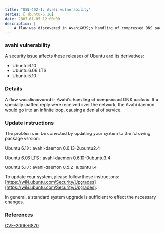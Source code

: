 ```yaml
---
title: "USN-402-1: Avahi vulnerability"
series: [ ubuntu-5.10]
date: 2007-01-05 12:00:00
description: |
    A flaw was discovered in Avahi&#39;s handling of compressed DNS packets.  If  a specially crafted reply were received over the network, the Avahi  daemon would go into an infinite loop, causing a denial of service.
--- 
```

 
### avahi vulnerability

A security issue affects these releases of Ubuntu and its derivatives:

* Ubuntu 6.10
* Ubuntu 6.06 LTS
* Ubuntu 5.10

### Details

A flaw was discovered in Avahi&#39;s handling of compressed DNS packets. If a specially crafted reply were received over the network, the Avahi daemon would go into an infinite loop, causing a denial of service.

### Update instructions

The problem can be corrected by updating your system to the following package version:

Ubuntu 6.10
 : avahi-daemon <span>0.6.13-2ubuntu2.4</span>

Ubuntu 6.06 LTS
 : avahi-daemon <span>0.6.10-0ubuntu3.4</span>

Ubuntu 5.10
 : avahi-daemon <span>0.5.2-1ubuntu1.4</span>

To update your system, please follow these instructions: [https://wiki.ubuntu.com/Security/Upgrades](https://wiki.ubuntu.com/Security/Upgrades).

In general, a standard system upgrade is sufficient to effect the necessary changes.

### References

 [CVE-2006-6870](http://people.ubuntu.com/~ubuntu-security/cve/CVE-2006-6870)
 
